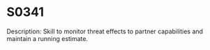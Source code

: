 # S0341
Description: Skill to monitor threat effects to partner capabilities and maintain a running estimate.
